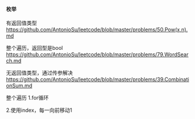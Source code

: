 #### **枚举**

有返回值类型  
https://github.com/AntonioSu/leetcode/blob/master/problems/50.Pow(x,n).md  

整个遍历，返回型是bool  
https://github.com/AntonioSu/leetcode/blob/master/problems/79.WordSearch.md

无返回值类型，通过传参解决
https://github.com/AntonioSu/leetcode/blob/master/problems/39.CombinationSum.md

整个遍历
1.for循环

2.使用index，每一向前移动1